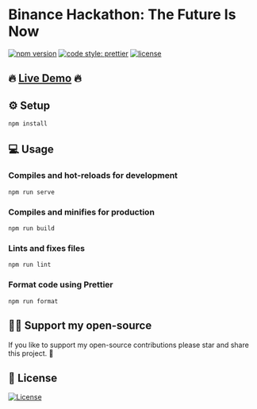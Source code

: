 # Binance Hackathon: The Future Is Now
[![npm version](https://badge.fury.io/js/bsc-dashboard.svg?u)](https://www.npmjs.com/package/bsc-dashboard)
[![code style: prettier](https://img.shields.io/badge/code_style-prettier-ff69b4.svg)](https://github.com/prettier/prettier)
[![license](https://img.shields.io/badge/License-Apache%202.0-blue.svg)](https://opensource.org/licenses/Apache-2.0)

## 🔥 [Live Demo]() 🔥

## ⚙️ Setup

```
npm install
```

## 💻 Usage

### Compiles and hot-reloads for development
```
npm run serve
```

### Compiles and minifies for production
```
npm run build
```

### Lints and fixes files
```
npm run lint
```

### Format code using Prettier
```
npm run format
```

## 👏🏻 Support my open-source
If you like to support my open-source contributions please star and share this project. 💫

## 📄 License
[![License](https://img.shields.io/badge/License-Apache%202.0-blue.svg)](https://opensource.org/licenses/Apache-2.0)
